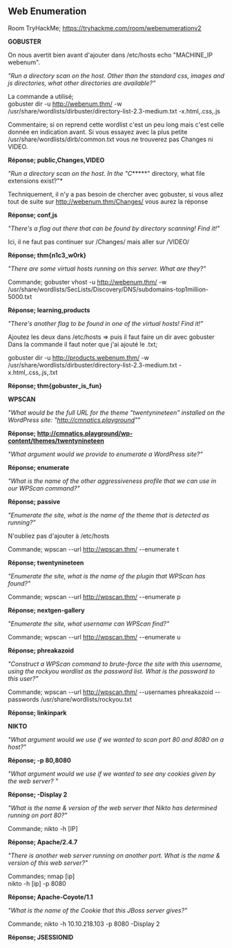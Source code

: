 ## Web Enumeration

Room TryHackMe; https://tryhackme.com/room/webenumerationv2 

**GOBUSTER**

On nous avertit bien avant d'ajouter dans /etc/hosts 
echo "MACHINE_IP webenum".

*"Run a directory scan on the host. Other than the standard css, images and js directories, what other directories are available?"*

La commande a utilisé;     
gobuster dir -u http://webenum.thm/ -w /usr/share/wordlists/dirbuster/directory-list-2.3-medium.txt -x.html,.css,.js

Commentaire; si on reprend cette wordlist c'est un peu long mais c'est celle donnée en indication avant. Si vous essayez avec la plus petite /usr/share/wordlists/dirb/common.txt vous ne trouverez pas Changes ni VIDEO.

**Réponse; public,Changes,VIDEO**

*"Run a directory scan on the host. In the "C******" directory, what file extensions exist?"*

Techniquement, il n'y a pas besoin de chercher avec gobuster, si vous allez tout de suite sur http://webenum.thm/Changes/ vous aurez la réponse 

**Réponse; conf,js**

*"There's a flag out there that can be found by directory scanning! Find it!"*

Ici, il ne faut pas continuer sur /Changes/ mais aller sur /VIDEO/

**Réponse; thm{n1c3_w0rk}**

*"There are some virtual hosts running on this server. What are they?"*

Commande; gobuster vhost -u http://webenum.thm/ -w /usr/share/wordlists/SecLists/Discovery/DNS/subdomains-top1million-5000.txt

**Réponse; learning,products**

*"There's another flag to be found in one of the virtual hosts! Find it!"*

Ajoutez les deux dans /etc/hosts => puis il faut faire un dir avec gobuster     
Dans la commande il faut noter que j'ai ajouté le .txt;

gobuster dir -u http://products.webenum.thm/ -w /usr/share/wordlists/dirbuster/directory-list-2.3-medium.txt -x.html,.css,.js,.txt

**Réponse; thm{gobuster_is_fun}**


**WPSCAN**

*"What would be the full URL for the theme "twentynineteen" installed on the WordPress site: "http://cmnatics.playground""*

**Réponse; http://cmnatics.playground/wp-content/themes/twentynineteen**


*"What argument would we provide to enumerate a WordPress site?"*

**Réponse; enumerate**

*"What is the name of the other aggressiveness profile that we can use in our WPScan command?"*

**Réponse; passive**

*"Enumerate the site, what is the name of the theme that is detected as running?"*

N'oubliez pas d'ajouter à /etc/hosts    

Commande; wpscan --url http://wpscan.thm/ --enumerate t

**Réponse; twentynineteen**

*"Enumerate the site, what is the name of the plugin that WPScan has found?"*

Commande; wpscan --url http://wpscan.thm/ --enumerate p

**Réponse; nextgen-gallery**

*"Enumerate the site, what username can WPScan find?"*

Commande; wpscan --url http://wpscan.thm/ --enumerate u

**Réponse; phreakazoid**

*"Construct a WPScan command to brute-force the site with this username, using the rockyou wordlist as the password list. What is the password to this user?"*

Commande; wpscan --url http://wpscan.thm/ --usernames phreakazoid --passwords /usr/share/wordlists/rockyou.txt

**Réponse; linkinpark**

**NIKTO**

*"What argument would we use if we wanted to scan port 80 and 8080 on a host?"*

**Réponse; -p 80,8080**

*"What argument would we use if we wanted to see any cookies given by the web server? "*

**Réponse; -Display 2**

*"What is the name & version of the web server that  Nikto has determined running on port 80?"*

Commande; nikto -h [IP]

**Réponse; Apache/2.4.7**

*"There is another web server running on another port. What is the name & version of this web server?"*

Commandes; nmap [ip]    
nikto -h [ip] -p 8080

**Réponse; Apache-Coyote/1.1**

*"What is the name of the Cookie that this JBoss server gives?"*

Commande; nikto -h 10.10.218.103 -p 8080 -Display 2

**Réponse; JSESSIONID**